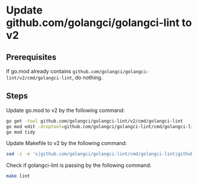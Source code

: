 # Update github.com/golangci/golangci-lint to v2

## Prerequisites

If go.mod already contains `github.com/golangci/golangci-lint/v2/cmd/golangci-lint`, do nothing.

## Steps

Update go.mod to v2 by the following command:

```bash
go get -tool github.com/golangci/golangci-lint/v2/cmd/golangci-lint
go mod edit -droptool=github.com/golangci/golangci-lint/cmd/golangci-lint
go mod tidy
```

Update Makefile to v2 by the following command:

```bash
sed -i -e 's|github.com/golangci/golangci-lint/cmd/golangci-lint|github.com/golangci/golangci-lint/v2/cmd/golangci-lint|g' Makefile
```

Check if golangci-lint is passing by the following command:

```bash
make lint
```
